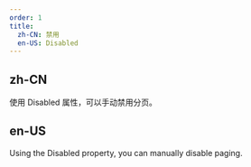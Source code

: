 ```yaml
---
order: 1
title:
  zh-CN: 禁用
  en-US: Disabled
---
```


## zh-CN

使用 Disabled 属性，可以手动禁用分页。

## en-US

Using the Disabled property, you can manually disable paging.
